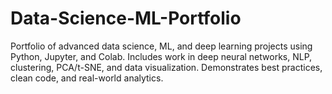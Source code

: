 # Data-Science-ML-Portfolio
Portfolio of advanced data science, ML, and deep learning projects using Python, Jupyter, and Colab. Includes work in deep neural networks, NLP, clustering, PCA/t-SNE, and data visualization. Demonstrates best practices, clean code, and real-world analytics.
